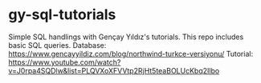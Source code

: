 # gy-sql-tutorials
Simple SQL handlings with Gençay Yıldız's tutorials.
This repo includes basic SQL queries. 
Database: https://www.gencayyildiz.com/blog/northwind-turkce-versiyonu/
Tutorial: https://www.youtube.com/watch?v=J0rpa4SQDlw&list=PLQVXoXFVVtp2RjHt5teaBOLUcKbq2Ilbo
